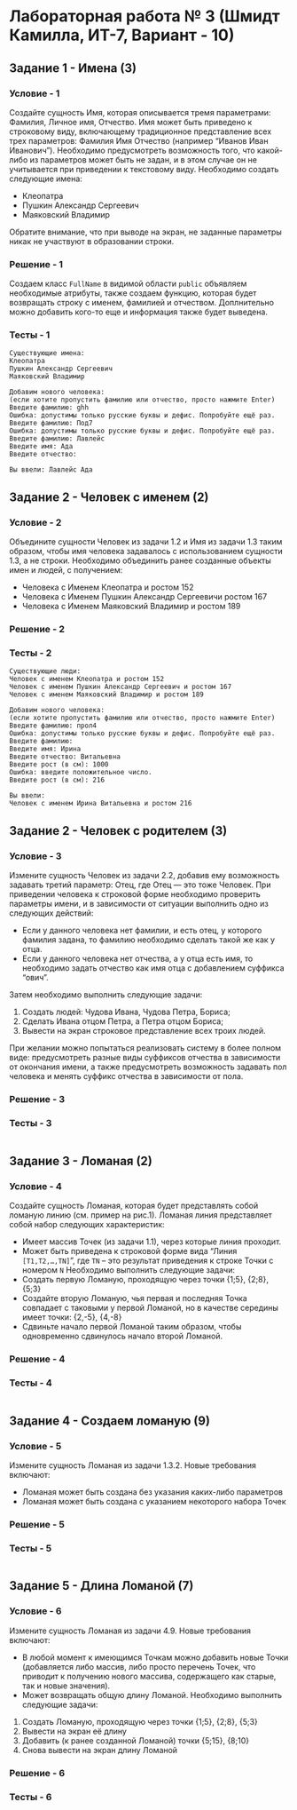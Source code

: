 # Лабораторная работа № 3 (Шмидт Камилла, ИТ-7, Вариант - 10)

## Задание 1 - Имена (3)

### Условие - 1

Создайте сущность Имя, которая описывается тремя параметрами: Фамилия, Личное имя,
Отчество. Имя может быть приведено к строковому виду, включающему традиционное
представление всех трех параметров: Фамилия Имя Отчество (например “Иванов Иван
Иванович”). Необходимо предусмотреть возможность того, что какой-либо из параметров может
быть не задан, и в этом случае он не учитывается при приведении к текстовому виду.
Необходимо создать следующие имена:

- Клеопатра
- Пушкин Александр Сергеевич
- Маяковский Владимир

Обратите внимание, что при выводе на экран, не заданные параметры никак не участвуют в
образовании строки.

### Решение - 1

Создаем класс `FullName` в видимой области `public` объявляем необходимые атрибуты, также создаем функцию, которая будет возвращать строку с именем, фамилией и отчеством. Доплнительно можно добавить кого-то еще и информация также будет выведена.

### Тесты - 1

```
Существующие имена:
Клеопатра
Пушкин Александр Сергеевич
Маяковский Владимир

Добавим нового человека:
(если хотите пропустить фамилию или отчество, просто нажмите Enter)
Введите фамилию: ghh
Ошибка: допустимы только русские буквы и дефис. Попробуйте ещё раз.
Введите фамилию: Под7
Ошибка: допустимы только русские буквы и дефис. Попробуйте ещё раз.
Введите фамилию: Лавлейс
Введите имя: Ада
Введите отчество: 

Вы ввели: Лавлейс Ада
```

## Задание 2 - Человек с именем (2)

### Условие - 2

Объедините сущности Человек из задачи 1.2 и Имя из задачи 1.3 таким образом, чтобы имя
человека задавалось с использованием сущности 1.3, а не строки.
Необходимо объединить ранее созданные объекты имен и людей, с получением:

- Человека с Именем Клеопатра и ростом 152
- Человека с Именем Пушкин Александр Сергеевичи ростом 167
- Человека с Именем Маяковский Владимир и ростом 189

### Решение - 2

### Тесты - 2

```
Существующие люди:
Человек с именем Клеопатра и ростом 152
Человек с именем Пушкин Александр Сергеевич и ростом 167
Человек с именем Маяковский Владимир и ростом 189

Добавим нового человека:
(если хотите пропустить фамилию или отчество, просто нажмите Enter)
Введите фамилию: прол4
Ошибка: допустимы только русские буквы и дефис. Попробуйте ещё раз.
Введите фамилию: 
Введите имя: Ирина
Введите отчество: Витальевна
Введите рост (в см): 1000
Ошибка: введите положительное число.
Введите рост (в см): 216

Вы ввели:
Человек с именем Ирина Витальевна и ростом 216
```

## Задание 2 - Человек с родителем (3)

### Условие - 3

Измените сущность Человек из задачи 2.2, добавив ему возможность задавать третий параметр:
Отец, где Отец — это тоже Человек. При приведении человека к строковой форме необходимо
проверить параметры имени, и в зависимости от ситуации выполнить одно из следующих
действий:

- Если у данного человека нет фамилии, и есть отец, у которого фамилия задана, то
фамилию необходимо сделать такой же как у отца.
- Если у данного человека нет отчества, а у отца есть имя, то необходимо задать отчество
как имя отца с добавлением суффикса “ович”.

Затем необходимо выполнить следующие задачи:

1. Создать людей: Чудова Ивана, Чудова Петра, Бориса;
2. Сделать Ивана отцом Петра, а Петра отцом Бориса;
3. Вывести на экран строковое представление всех троих людей.

При желании можно попытаться реализовать систему в более полном виде: предусмотреть
разные виды суффиксов отчества в зависимости от окончания имени, а также предусмотреть
возможность задавать пол человека и менять суффикс отчества в зависимости от пола.

### Решение - 3

### Тесты - 3

```

```

## Задание 3 - Ломаная (2)

### Условие - 4

Создайте сущность Ломаная, которая будет представлять собой ломаную линию (см. пример на
рис.1). Ломаная линия представляет собой набор следующих характеристик:

- Имеет массив Точек (из задачи 1.1), через которые линия проходит.
- Может быть приведена к строковой форме вида “Линия `[Т1,T2,…,TN]`”, где `TN` – это
результат приведения к строке Точки с номером `N`
Необходимо выполнить следующие задачи:
- Создать первую Ломаную, проходящую через точки {1;5}, {2;8}, {5;3}
- Создайте вторую Ломаную, чья первая и последняя Точка совпадает с таковыми у первой
Ломаной, но в качестве середины имеет точки: {2,-5}, {4,-8}
- Сдвиньте начало первой Ломаной таким образом, чтобы одновременно сдвинулось
начало второй Ломаной.

### Решение - 4

### Тесты - 4

```

```

## Задание 4 - Создаем ломаную (9)

### Условие - 5

Измените сущность Ломаная из задачи 1.3.2. Новые требования включают:

- Ломаная может быть создана без указания каких-либо параметров
- Ломаная может быть создана с указанием некоторого набора Точек

### Решение - 5

### Тесты - 5

```

```

## Задание 5 - Длина Ломаной (7)

### Условие - 6

Измените сущность Ломаная из задачи 4.9. Новые требования включают:

- В любой момент к имеющимся Точкам можно добавить новые Точки (добавляется либо
массив, либо просто перечень Точек, что приводит к получению нового массива,
содержащего как старые, так и новые значения).
- Может возвращать общую длину Ломаной.
Необходимо выполнить следующие задачи:

1. Создать Ломаную, проходящую через точки {1;5}, {2;8}, {5;3}
2. Вывести на экран её длину
3. Добавить (к ранее созданной Ломаной) точки {5;15}, {8;10}
4. Снова вывести на экран длину Ломаной

### Решение - 6

### Тесты - 6

```

```